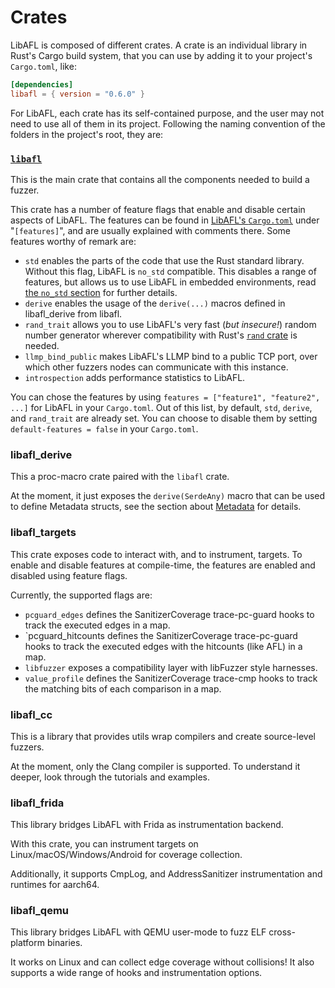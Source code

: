 # Crates

LibAFL is composed of different crates.
A crate is an individual library in Rust's Cargo build system, that you can use by adding it to your project's `Cargo.toml`, like:

```toml
[dependencies]
libafl = { version = "0.6.0" }
```

For LibAFL, each crate has its self-contained purpose, and the user may not need to use all of them in its project.
Following the naming convention of the folders in the project's root, they are:

### [`libafl`](https://github.com/AFLplusplus/LibAFL/tree/main/libafl)

This is the main crate that contains all the components needed to build a fuzzer.

This crate has a number of feature flags that enable and disable certain aspects of LibAFL.
The features can be found in [LibAFL's `Cargo.toml`](https://github.com/AFLplusplus/LibAFL/blob/main/libafl/Cargo.toml) under "`[features]`", and are usually explained with comments there.
Some features worthy of remark are:

- `std` enables the parts of the code that use the Rust standard library. Without this flag, LibAFL is `no_std` compatible. This disables a range of features, but allows us to use LibAFL in embedded environments, read [the `no_std` section](../advanced_features/no_std/no_std.md) for further details.
- `derive` enables the usage of the `derive(...)` macros defined in libafl_derive from libafl.
- `rand_trait` allows you to use LibAFL's very fast (*but insecure!*) random number generator wherever compatibility with Rust's [`rand` crate](https://crates.io/crates/rand) is needed.
- `llmp_bind_public` makes LibAFL's LLMP bind to a public TCP port, over which other fuzzers nodes can communicate with this instance.
- `introspection` adds performance statistics to LibAFL.

You can chose the features by using `features = ["feature1", "feature2", ...]` for LibAFL in your `Cargo.toml`.
Out of this list, by default, `std`, `derive`, and `rand_trait` are already set.
You can choose to disable them by setting `default-features = false` in your `Cargo.toml`.

### libafl_derive

This a proc-macro crate paired with the `libafl` crate.

At the moment, it just exposes the `derive(SerdeAny)` macro that can be used to define Metadata structs, see the section about [Metadata](../design/metadata.md) for details.

### libafl_targets

This crate exposes code to interact with, and to instrument, targets.
To enable and disable features at compile-time, the features are enabled and disabled using feature flags.

Currently, the supported flags are:

- `pcguard_edges` defines the SanitizerCoverage trace-pc-guard hooks to track the executed edges in a map.
- `pcguard_hitcounts defines the SanitizerCoverage trace-pc-guard hooks to track the executed edges with the hitcounts (like AFL) in a map.
- `libfuzzer` exposes a compatibility layer with libFuzzer style harnesses.
- `value_profile` defines the SanitizerCoverage trace-cmp hooks to track the matching bits of each comparison in a map. 

### libafl_cc

This is a library that provides utils wrap compilers and create source-level fuzzers.

At the moment, only the Clang compiler is supported.
To understand it deeper, look through the tutorials and examples.

### libafl_frida

This library bridges LibAFL with Frida as instrumentation backend.

With this crate, you can instrument targets on Linux/macOS/Windows/Android for coverage collection.

Additionally, it supports CmpLog, and AddressSanitizer instrumentation and runtimes for aarch64.

### libafl_qemu

This library bridges LibAFL with QEMU user-mode to fuzz ELF cross-platform binaries.

It works on Linux and can collect edge coverage without collisions!
It also supports a wide range of hooks and instrumentation options.
